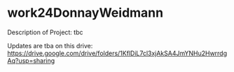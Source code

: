 # work24DonnayWeidmann

Description of Project:
tbc

Updates are tba on this drive: https://drive.google.com/drive/folders/1KflDiL7cl3xjAkSA4JmYNHu2HwrrdgAq?usp=sharing
